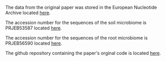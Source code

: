 The data from the original paper was stored in the European Nucleotide Archive located
[here](http://www.ebi.ac.uk/ena).

The  accession number for the sequences of the soil microbiome is PRJEB53587 located
[here](https://www.ebi.ac.uk/ena/data/view/PRJEB53587).

The  accession number for the sequences of the root microbiome is PRJEB56590 located
[here](https://www.ebi.ac.uk/ena/data/view/PRJEB56590).


The github repository containing the paper's orginal code is located [here](https://github.com/PMI-Basel/Lutz_et_al_Predicting_crop_yield).